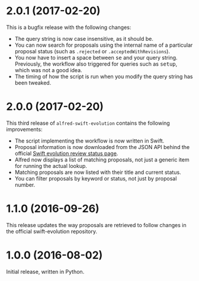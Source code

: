 # 2.0.1 (2017-02-20)

This is a bugfix release with the following changes:

  * The query string is now case insensitive, as it should be.
  * You can now search for proposals using the internal name of a
    particular proposal status (such as `.rejected` or
    `.acceptedWithRevisions`).
  * You now have to insert a space between <kbd>se</kbd> and your
    query string. Previously, the workflow also triggered for queries
    such as <kbd>setup</kbd>, which was not a good idea.
  * The timing of how the script is run when you modify the query
    string has been tweaked.

# 2.0.0 (2017-02-20)

This third release of `alfred-swift-evolution` contains the following improvements:

  * The script implementing the workflow is now written in Swift.
  * Proposal information is now downloaded from the JSON API behind
    the official [Swift evolution review status page][status].
  * Alfred now displays a list of matching proposals, not just a
    generic item for running the actual lookup.
  * Matching proposals are now listed with their title and current
    status.
  * You can filter proposals by keyword or status, not just by
    proposal number.

[status]: https://apple.github.io/swift-evolution/

# 1.1.0 (2016-09-26)

This release updates the way proposals are retrieved to follow
changes in the official swift-evolution repository.

# 1.0.0 (2016-08-02)

Initial release, written in Python.
